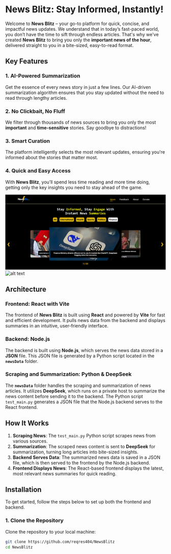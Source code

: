 # News Blitz: Stay Informed, Instantly!

Welcome to **News Blitz** – your go-to platform for quick, concise, and impactful news updates. We understand that in today’s fast-paced world, you don’t have the time to sift through endless articles. That's why we've created **News Blitz** to bring you only the **important news of the hour**, delivered straight to you in a bite-sized, easy-to-read format.

## Key Features

### 1. **AI-Powered Summarization**
Get the essence of every news story in just a few lines. Our AI-driven summarization algorithm ensures that you stay updated without the need to read through lengthy articles.

### 2. **No Clickbait, No Fluff**
We filter through thousands of news sources to bring you only the most **important** and **time-sensitive** stories. Say goodbye to distractions!

### 3. **Smart Curation**
The platform intelligently selects the most relevant updates, ensuring you're informed about the stories that matter most.

### 4. **Quick and Easy Access**
With **News Blitz**, you’ll spend less time reading and more time doing, getting only the key insights you need to stay ahead of the game.

![alt text](https://github.com/reqres404/NewsBlitz/blob/Opt_backend/assets/app_images/Newsblitz_SS.png?raw=true)
![alt text](https://github.com/reqres404/NewsBlitz/assets/app_images/blob/opt_backend/Newsblitz_SS_3.png?raw=true)
## Architecture

### **Frontend: React with Vite**
The frontend of **News Blitz** is built using **React** and powered by **Vite** for fast and efficient development. It pulls news data from the backend and displays summaries in an intuitive, user-friendly interface.

### **Backend: Node.js**
The backend is built using **Node.js**, which serves the news data stored in a **JSON** file. This JSON file is generated by a Python script located in the **`newsData`** folder.

### **Scraping and Summarization: Python & DeepSeek**
The **`newsData`** folder handles the scraping and summarization of news articles. It utilizes **DeepSeek**, which runs on a private host to summarize the news content before sending it to the backend. The Python script `test_main.py` generates a JSON file that the Node.js backend serves to the React frontend.

## How It Works

1. **Scraping News**: The `test_main.py` Python script scrapes news from various sources.
2. **Summarization**: The scraped news content is sent to **DeepSeek** for summarization, turning long articles into bite-sized insights.
3. **Backend Serves Data**: The summarized news data is saved in a JSON file, which is then served to the frontend by the Node.js backend.
4. **Frontend Displays News**: The React-based frontend displays the latest, most relevant news summaries for quick reading.

## Installation

To get started, follow the steps below to set up both the frontend and backend.

### 1. **Clone the Repository**
Clone the repository to your local machine:

```bash
git clone https://github.com/reqres404/NewsBlitz
cd NewsBlitz